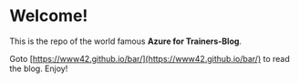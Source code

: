 # Welcome!

This is the repo of the world famous **Azure for Trainers-Blog**.

Goto [https://www42.github.io/bar/](https://www42.github.io/bar/) to read the blog. Enjoy!